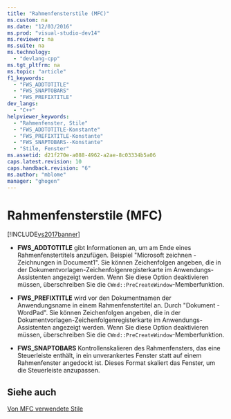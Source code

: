 ```yaml
---
title: "Rahmenfensterstile (MFC)"
ms.custom: na
ms.date: "12/03/2016"
ms.prod: "visual-studio-dev14"
ms.reviewer: na
ms.suite: na
ms.technology: 
  - "devlang-cpp"
ms.tgt_pltfrm: na
ms.topic: "article"
f1_keywords: 
  - "FWS_ADDTOTITLE"
  - "FWS_SNAPTOBARS"
  - "FWS_PREFIXTITLE"
dev_langs: 
  - "C++"
helpviewer_keywords: 
  - "Rahmenfenster, Stile"
  - "FWS_ADDTOTITLE-Konstante"
  - "FWS_PREFIXTITLE-Konstante"
  - "FWS_SNAPTOBARS--Konstante"
  - "Stile, Fenster"
ms.assetid: d21f270e-a088-4962-a2ae-8c03334b5a06
caps.latest.revision: 10
caps.handback.revision: "6"
ms.author: "mblome"
manager: "ghogen"
---
```

# Rahmenfensterstile (MFC)
[!INCLUDE[vs2017banner](../../assembler/inline/includes/vs2017banner.md)]

-   **FWS\_ADDTOTITLE** gibt Informationen an, um am Ende eines Rahmenfenstertitels anzufügen.  Beispiel "Microsoft zeichnen \- Zeichnungen in Document1".  Sie können Zeichenfolgen angeben, die in der Dokumentvorlagen\-Zeichenfolgenregisterkarte im Anwendungs\-Assistenten angezeigt werden.  Wenn Sie diese Option deaktivieren müssen, überschreiben Sie die `CWnd::PreCreateWindow`\-Memberfunktion.  
  
-   **FWS\_PREFIXTITLE** wird vor den Dokumentnamen der Anwendungsname in einem Rahmenfenstertitel an.  Durch "Dokument \- WordPad".  Sie können Zeichenfolgen angeben, die in der Dokumentvorlagen\-Zeichenfolgenregisterkarte im Anwendungs\-Assistenten angezeigt werden.  Wenn Sie diese Option deaktivieren müssen, überschreiben Sie die `CWnd::PreCreateWindow`\-Memberfunktion.  
  
-   **FWS\_SNAPTOBARS** Kontrollenskalieren des Rahmenfensters, das eine Steuerleiste enthält, in ein unverankertes Fenster statt auf einem Rahmenfenster angedockt ist.  Dieses Format skaliert das Fenster, um die Steuerleiste anzupassen.  
  
## Siehe auch  
 [Von MFC verwendete Stile](../../mfc/reference/styles-used-by-mfc.md)